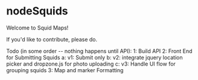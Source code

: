 # nodeSquids

Welcome to Squid Maps! 

If you'd like to contribute, please do. 

Todo (in some order -- nothing happens until API):
1: Build API
2: Front End for Submitting Squids
  a: v1: Submit only
  b: v2: integrate jquery location picker and dropzone.js for photo uploading
  c: v3: Handle UI flow for grouping squids
3: Map and marker Formatting
